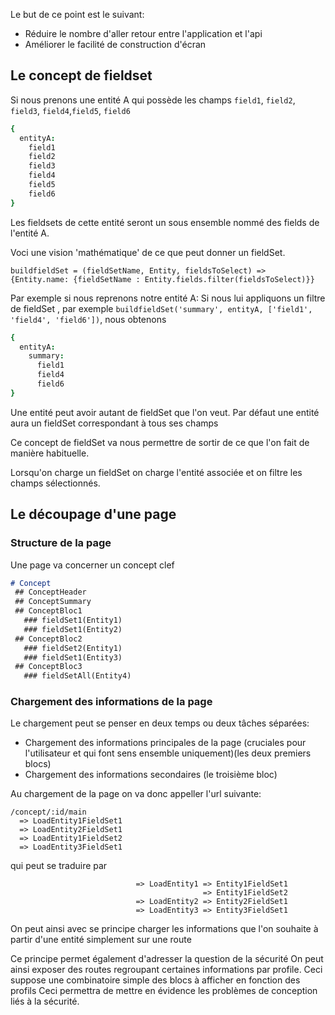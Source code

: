Le but de ce point est le suivant:
- Réduire le nombre d'aller retour entre l'application et l'api
- Améliorer le facilité de construction d'écran



## Le concept de fieldset

Si nous prenons une entité A qui possède les champs `field1`, `field2`, `field3`, `field4`,`field5`, `field6`

```cson
{
  entityA:
    field1
    field2
    field3
    field4
    field5
    field6
}
```

Les fieldsets de cette entité seront un sous ensemble nommé des fields de l'entité A.

Voci une vision 'mathématique' de ce que peut donner un fieldSet.

`buildfieldSet = (fieldSetName, Entity, fieldsToSelect) =>  {Entity.name: {fieldSetName : Entity.fields.filter(fieldsToSelect)}}`

Par exemple si nous reprenons notre entité A:
Si nous lui appliquons un filtre de fieldSet , par exemple `buildfieldSet('summary', entityA, ['field1', 'field4', 'field6'])`, nous obtenons

```cson
{
  entityA:
    summary:
      field1
      field4
      field6
}
```
Une entité peut avoir autant de fieldSet que l'on veut.
Par défaut une entité aura un fieldSet correspondant à tous ses champs

Ce concept de fieldSet va nous permettre de sortir de ce que l'on fait de manière habituelle.

Lorsqu'on charge un fieldSet on charge l'entité associée et on filtre les champs sélectionnés.

## Le découpage d'une page

### Structure de la page

Une page va concerner un concept clef

```md
# Concept
 ## ConceptHeader
 ## ConceptSummary
 ## ConceptBloc1
   ### fieldSet1(Entity1)
   ### fieldSet1(Entity2)
 ## ConceptBloc2
   ### fieldSet2(Entity1)
   ### fieldSet1(Entity3)
 ## ConceptBloc3
   ### fieldSetAll(Entity4)
```
### Chargement des informations de la page

Le chargement peut se penser en deux temps ou deux tâches séparées:
- Chargement des informations principales de la page (cruciales pour l'utilisateur et qui font sens ensemble uniquement)(les deux premiers blocs)
- Chargement des informations secondaires (le troisième bloc)

Au chargement de la page on va donc appeller l'url suivante:

```
/concept/:id/main
  => LoadEntity1FieldSet1
  => LoadEntity2FieldSet1
  => LoadEntity1FieldSet2
  => LoadEntity3FieldSet1
```

  qui peut se traduire par


```
                            => LoadEntity1 => Entity1FieldSet1
                                           => Entity1FieldSet2
                            => LoadEntity2 => Entity2FieldSet1
                            => LoadEntity3 => Entity3FieldSet1
```

On peut ainsi avec se principe charger les informations que l'on souhaite à partir d'une entité simplement sur une route


Ce principe permet également d'adresser la question de la sécurité
On peut ainsi exposer des routes regroupant certaines informations par profile.
Ceci suppose une combinatoire simple des blocs à afficher en fonction des profils
Ceci permettra de mettre en évidence les problèmes de conception liés à la sécurité.
